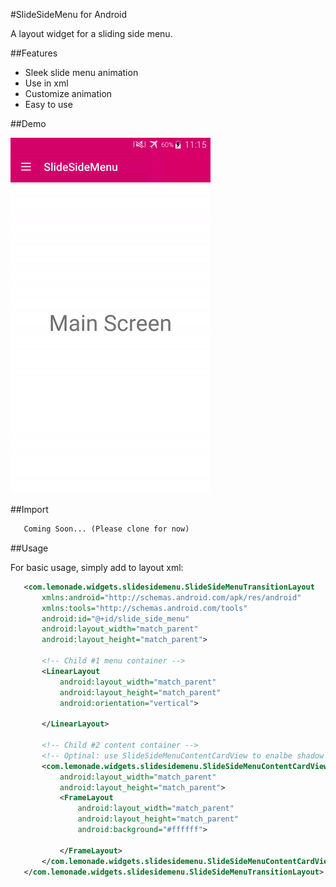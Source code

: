 #SlideSideMenu for Android

A layout widget for a sliding side menu.

##Features

 - Sleek slide menu animation 
 - Use in xml
 - Customize animation
 - Easy to use

##Demo

![](screens/demo.gif)

##Import

 ```xml
    Coming Soon... (Please clone for now)
 ```

##Usage

For basic usage, simply add to layout xml:

 ```xml
    <com.lemonade.widgets.slidesidemenu.SlideSideMenuTransitionLayout
        xmlns:android="http://schemas.android.com/apk/res/android"
        xmlns:tools="http://schemas.android.com/tools"
        android:id="@+id/slide_side_menu"
        android:layout_width="match_parent"
        android:layout_height="match_parent">

        <!-- Child #1 menu container -->
        <LinearLayout
            android:layout_width="match_parent"
            android:layout_height="match_parent"
            android:orientation="vertical">
            
        </LinearLayout>

        <!-- Child #2 content container -->
        <!-- Optinal: use SlideSideMenuContentCardView to enalbe shadow + round corners effect -->
        <com.lemonade.widgets.slidesidemenu.SlideSideMenuContentCardView
            android:layout_width="match_parent"
            android:layout_height="match_parent">
            <FrameLayout
                android:layout_width="match_parent"
                android:layout_height="match_parent"
                android:background="#ffffff">

            </FrameLayout>
        </com.lemonade.widgets.slidesidemenu.SlideSideMenuContentCardView>
    </com.lemonade.widgets.slidesidemenu.SlideSideMenuTransitionLayout>
 ```
